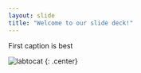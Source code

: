 ```yaml
---
layout: slide
title: "Welcome to our slide deck!"
---
```


First caption is best

![labtocat](https://octodex.github.com/images/labtocat.png)
{: .center}
